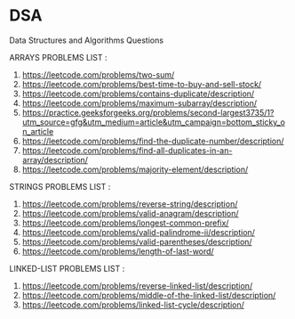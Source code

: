 # DSA
Data Structures and Algorithms Questions

ARRAYS PROBLEMS LIST :
1. https://leetcode.com/problems/two-sum/
2. https://leetcode.com/problems/best-time-to-buy-and-sell-stock/
3. https://leetcode.com/problems/contains-duplicate/description/
4. https://leetcode.com/problems/maximum-subarray/description/
5. https://practice.geeksforgeeks.org/problems/second-largest3735/1?utm_source=gfg&utm_medium=article&utm_campaign=bottom_sticky_on_article
6. https://leetcode.com/problems/find-the-duplicate-number/description/
7. https://leetcode.com/problems/find-all-duplicates-in-an-array/description/
8. https://leetcode.com/problems/majority-element/description/



STRINGS PROBLEMS LIST :
1. https://leetcode.com/problems/reverse-string/description/
2. https://leetcode.com/problems/valid-anagram/description/
3. https://leetcode.com/problems/longest-common-prefix/
4. https://leetcode.com/problems/valid-palindrome-ii/description/
5. https://leetcode.com/problems/valid-parentheses/description/
6. https://leetcode.com/problems/length-of-last-word/



LINKED-LIST PROBLEMS LIST :
1. https://leetcode.com/problems/reverse-linked-list/description/
2. https://leetcode.com/problems/middle-of-the-linked-list/description/
3. https://leetcode.com/problems/linked-list-cycle/description/
